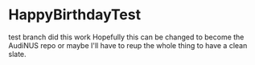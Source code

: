 # HappyBirthdayTest
test branch did this work
Hopefully this can be changed to become the AudiNUS repo or maybe I'll have to reup the whole thing to have a clean slate.
